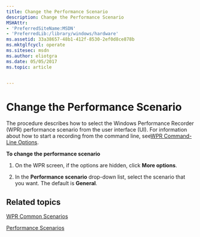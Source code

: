 ```yaml
---
title: Change the Performance Scenario
description: Change the Performance Scenario
MSHAttr:
- 'PreferredSiteName:MSDN'
- 'PreferredLib:/library/windows/hardware'
ms.assetid: 33a38657-48b1-412f-8530-2ef0d8ce878b
ms.mktglfcycl: operate
ms.sitesec: msdn
ms.author: eliotgra
ms.date: 05/05/2017
ms.topic: article


---
```


# Change the Performance Scenario


The procedure describes how to select the Windows Performance Recorder (WPR) performance scenario from the user interface (UI). For information about how to start a recording from the command line, see[WPR Command-Line Options](wpr-command-line-options.md).

**To change the performance scenario**

1.  On the WPR screen, if the options are hidden, click **More options**.

2.  In the **Performance scenario** drop-down list, select the scenario that you want. The default is **General**.

## Related topics


[WPR Common Scenarios](windows-performance-recorder-common-scenarios.md)

[Performance Scenarios](performance-scenarios.md)

 

 







